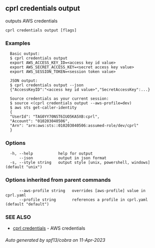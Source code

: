 ## cprl credentials output

outputs AWS credentials

```
cprl credentials output [flags]
```

### Examples

```
  Basic output:
  $ cprl credentials output
  export AWS_ACCESS_KEY_ID=<access key id value>
  export AWS_SECRET_ACCESS_KEY=<secret access key value>
  export AWS_SESSION_TOKEN=<session token value>
  
  JSON output:
  $ cprl credentials output --json
  {"AccessKeyID":"<access key id value>","SecretAccessKey":...}
  
  Source credentials as your current session:
  $ source <(cprl credentials output --aws-profile=dev)
  $ aws sts get-caller-identity
  {
  "UserId": "TAG0YY70NST6IUO5KA5XB:cprl",
  "Account": "010203040506",
  "Arn": "arn:aws:sts::010203040506:assumed-role/dev/cprl"
  }
```

### Options

```
  -h, --help           help for output
      --json           output in json format
  -s, --style string   output style [unix, powershell, windows] (default "unix")
```

### Options inherited from parent commands

```
      --aws-profile string   overrides [aws-profile] value in cprl.yaml
      --profile string       references a profile in cprl.yaml (default "default")
```

### SEE ALSO

* [cprl credentials](cprl_credentials.md)	 - AWS credentials

###### Auto generated by spf13/cobra on 11-Apr-2023
